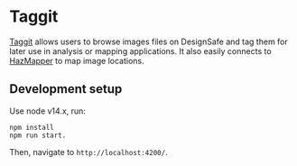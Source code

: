 # Taggit

[Taggit](https://www.designsafe-ci.org/ds-use-case/haan/usecase/) allows users to browse images files on DesignSafe and tag them for 
later use in analysis or mapping applications. It also easily connects to [HazMapper](https://github.com/TACC-Cloud/hazmapper) to map image locations. 

## Development setup

Use node v14.x, run:

```
npm install
npm run start.
```

Then, navigate to `http://localhost:4200/`.

